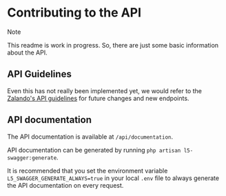 # Contributing to the API

> [!NOTE]  
> This readme is work in progress.
> So, there are just some basic information about the API.

## API Guidelines

Even this has not really been implemented yet, we would refer to the
[Zalando's API guidelines](https://opensource.zalando.com/restful-api-guidelines/)
for future changes and new endpoints.

## API documentation

The API documentation is available at `/api/documentation`.

API documentation can be generated by running `php artisan l5-swagger:generate`.

It is recommended that you set the environment variable `L5_SWAGGER_GENERATE_ALWAYS=true` in your local `.env` file to
always generate the API documentation on every request.
